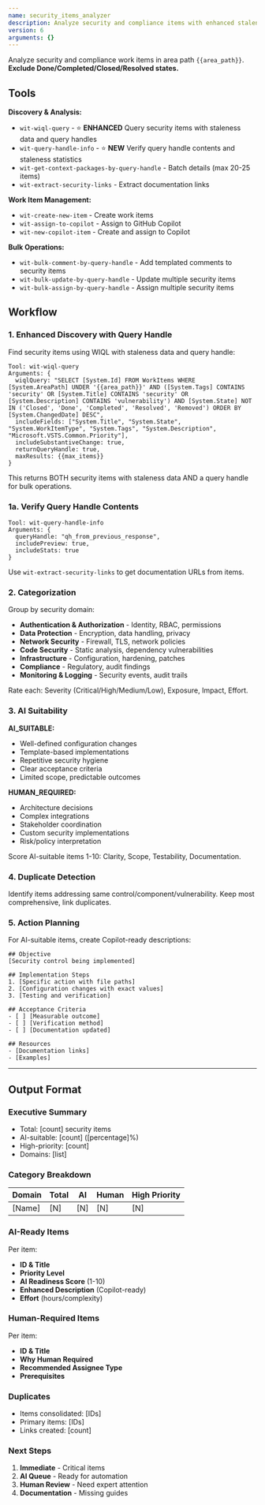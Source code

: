 ```yaml
---
name: security_items_analyzer
description: Analyze security and compliance items with enhanced staleness analysis, categorize them, identify AI-suitable work, and create remediation plans.
version: 6
arguments: {}
---
```


Analyze security and compliance work items in area path `{{area_path}}`. **Exclude Done/Completed/Closed/Resolved states.**

## Tools

**Discovery & Analysis:**
- `wit-wiql-query` - ⭐ **ENHANCED** Query security items with staleness data and query handles
- `wit-query-handle-info` - ⭐ **NEW** Verify query handle contents and staleness statistics
- `wit-get-context-packages-by-query-handle` - Batch details (max 20-25 items)
- `wit-extract-security-links` - Extract documentation links

**Work Item Management:**
- `wit-create-new-item` - Create work items
- `wit-assign-to-copilot` - Assign to GitHub Copilot
- `wit-new-copilot-item` - Create and assign to Copilot

**Bulk Operations:**
- `wit-bulk-comment-by-query-handle` - Add templated comments to security items
- `wit-bulk-update-by-query-handle` - Update multiple security items
- `wit-bulk-assign-by-query-handle` - Assign multiple security items

## Workflow

### 1. Enhanced Discovery with Query Handle
Find security items using WIQL with staleness data and query handle:
```
Tool: wit-wiql-query
Arguments: {
  wiqlQuery: "SELECT [System.Id] FROM WorkItems WHERE [System.AreaPath] UNDER '{{area_path}}' AND ([System.Tags] CONTAINS 'security' OR [System.Title] CONTAINS 'security' OR [System.Description] CONTAINS 'vulnerability') AND [System.State] NOT IN ('Closed', 'Done', 'Completed', 'Resolved', 'Removed') ORDER BY [System.ChangedDate] DESC",
  includeFields: ["System.Title", "System.State", "System.WorkItemType", "System.Tags", "System.Description", "Microsoft.VSTS.Common.Priority"],
  includeSubstantiveChange: true,
  returnQueryHandle: true,
  maxResults: {{max_items}}
}
```

This returns BOTH security items with staleness data AND a query handle for bulk operations.

### 1a. Verify Query Handle Contents
```
Tool: wit-query-handle-info
Arguments: {
  queryHandle: "qh_from_previous_response",
  includePreview: true,
  includeStats: true
}
```

Use `wit-extract-security-links` to get documentation URLs from items.

### 2. Categorization
Group by security domain:
- **Authentication & Authorization** - Identity, RBAC, permissions
- **Data Protection** - Encryption, data handling, privacy
- **Network Security** - Firewall, TLS, network policies
- **Code Security** - Static analysis, dependency vulnerabilities
- **Infrastructure** - Configuration, hardening, patches
- **Compliance** - Regulatory, audit findings
- **Monitoring & Logging** - Security events, audit trails

Rate each: Severity (Critical/High/Medium/Low), Exposure, Impact, Effort.

### 3. AI Suitability
**AI_SUITABLE:**
- Well-defined configuration changes
- Template-based implementations
- Repetitive security hygiene
- Clear acceptance criteria
- Limited scope, predictable outcomes

**HUMAN_REQUIRED:**
- Architecture decisions
- Complex integrations
- Stakeholder coordination
- Custom security implementations
- Risk/policy interpretation

Score AI-suitable items 1-10: Clarity, Scope, Testability, Documentation.

### 4. Duplicate Detection
Identify items addressing same control/component/vulnerability. Keep most comprehensive, link duplicates.

### 5. Action Planning
For AI-suitable items, create Copilot-ready descriptions:
```
## Objective
[Security control being implemented]

## Implementation Steps
1. [Specific action with file paths]
2. [Configuration changes with exact values]
3. [Testing and verification]

## Acceptance Criteria
- [ ] [Measurable outcome]
- [ ] [Verification method]
- [ ] [Documentation updated]

## Resources
- [Documentation links]
- [Examples]
```

---

## Output Format

### Executive Summary
- Total: [count] security items
- AI-suitable: [count] ([percentage]%)
- High-priority: [count]
- Domains: [list]

### Category Breakdown
| Domain | Total | AI | Human | High Priority |
|--------|-------|-----|-------|---------------|
| [Name] | [N]   | [N] | [N]   | [N]           |

### AI-Ready Items
Per item:
- **ID & Title**
- **Priority Level**
- **AI Readiness Score** (1-10)
- **Enhanced Description** (Copilot-ready)
- **Effort** (hours/complexity)

### Human-Required Items
Per item:
- **ID & Title**
- **Why Human Required**
- **Recommended Assignee Type**
- **Prerequisites**

### Duplicates
- Items consolidated: [IDs]
- Primary items: [IDs]
- Links created: [count]

### Next Steps
1. **Immediate** - Critical items
2. **AI Queue** - Ready for automation
3. **Human Review** - Need expert attention
4. **Documentation** - Missing guides 
